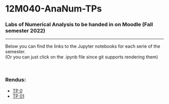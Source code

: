 # 12M040-AnaNum-TPs
### Labs of Numerical Analysis to be handed in on Moodle (Fall semester 2022)

---

Below you can find the links to the Jupyter notebooks for each serie of the semester.  
(Or you can just click on the .ipynb file since git supports rendering them)

<br/>

### Rendus:

- [TP 0](https://nbviewer.org/github/David-Kyrat/12M040-AnaNum-TPs/blob/master/TP0.ipynb)
- [TP 01](https://nbviewer.org/github/David-Kyrat/12M040-AnaNum-TPs/blob/master/TP01.ipynb)

